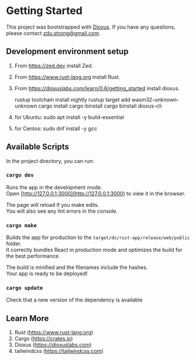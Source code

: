 # Getting Started

This project was bootstrapped with [Dioxus](https://dioxuslabs.com). If you have any questions, please contact zdu.strong@gmail.com.<br/>

## Development environment setup
1. From https://zed.dev install Zed.<br/>
2. From https://www.rust-lang.org install Rust.<br/>
3. From https://dioxuslabs.com/learn/0.6/getting_started install dioxus.<br/>

    rustup toolchain install nightly
    rustup target add wasm32-unknown-unknown
    cargo install cargo-binstall
    cargo binstall dioxus-cli

4. for Ubuntu: sudo apt install -y build-essential<br/>
5. for Centos: sudo dnf install -y gcc<br/>

## Available Scripts

In the project directory, you can run:<br/>

### `cargo dev`

Runs the app in the development mode.<br/>
Open [http://127.0.0.1:3000](http://127.0.0.1:3000) to view it in the browser.<br/>

The page will reload if you make edits.<br/>
You will also see any lint errors in the console.<br/>

### `cargo make`

Builds the app for production to the `target/dx/rust-app/release/web/public` folder.<br/>
It correctly bundles React in production mode and optimizes the build for the best performance.<br/>

The build is minified and the filenames include the hashes.<br/>
Your app is ready to be deployed!<br/>

### `cargo update`

Check that a new version of the dependency is available<br/>

## Learn More

1. Rust (https://www.rust-lang.org)<br/>
2. Cargo (https://crates.io)<br/>
3. Dioxus (https://dioxuslabs.com)<br/>
4. tailwindcss (https://tailwindcss.com)<br/>
